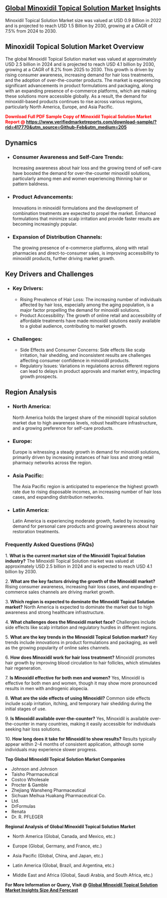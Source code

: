 <h2><a href="https://www.verifiedmarketreports.com/download-sample/?rid=417770&amp;utm_source=Github&amp;utm_medium=205" target="_blank">Global Minoxidil Topical Solution Market</a> Insights</h2><p>Minoxidil Topical Solution Market size was valued at USD 0.9 Billion in 2022 and is projected to reach USD 1.5 Billion by 2030, growing at a CAGR of 7.5% from 2024 to 2030.</p><p> <h2>Minoxidil Topical Solution Market Overview</h2> <p>The global Minoxidil Topical Solution market was valued at approximately USD 2.5 billion in 2024 and is projected to reach USD 4.1 billion by 2030, growing at a CAGR of 8.2% from 2025 to 2030. This growth is driven by rising consumer awareness, increasing demand for hair loss treatments, and the adoption of over-the-counter products. The market is experiencing significant advancements in product formulations and packaging, along with an expanding presence of e-commerce platforms, which are making these solutions more accessible globally. As a result, the demand for minoxidil-based products continues to rise across various regions, particularly North America, Europe, and Asia Pacific.</p> <p><b><p><span class=""><span style="color: #ff0000;"><strong>Download Full PDF Sample Copy of Minoxidil Topical Solution Market Report</strong> @ </span><a href="https://www.verifiedmarketreports.com/download-sample/?rid=417770&amp;utm_source=Github-Feb&amp;utm_medium=205" target="_blank">https://www.verifiedmarketreports.com/download-sample/?rid=417770&amp;utm_source=Github-Feb&amp;utm_medium=205</a></span></p></b></p> <h2>Dynamics</h2> <ul> <li><h3>Consumer Awareness and Self-Care Trends:</h3> Increasing awareness about hair loss and the growing trend of self-care have boosted the demand for over-the-counter minoxidil solutions, particularly among men and women experiencing thinning hair or pattern baldness.</li> <li><h3>Product Advancements:</h3> Innovations in minoxidil formulations and the development of combination treatments are expected to propel the market. Enhanced formulations that minimize scalp irritation and provide faster results are becoming increasingly popular.</li> <li><h3>Expansion of Distribution Channels:</h3> The growing presence of e-commerce platforms, along with retail pharmacies and direct-to-consumer sales, is improving accessibility to minoxidil products, further driving market growth.</li> </ul> <h2>Key Drivers and Challenges</h2> <ul> <li><h3>Key Drivers:</h3> <ul> <li>Rising Prevalence of Hair Loss: The increasing number of individuals affected by hair loss, especially among the aging population, is a major factor propelling the demand for minoxidil solutions.</li> <li>Product Accessibility: The growth of online retail and accessibility of affordable treatments have made minoxidil solutions easily available to a global audience, contributing to market growth.</li> </ul> </li> <li><h3>Challenges:</h3> <ul> <li>Side Effects and Consumer Concerns: Side effects like scalp irritation, hair shedding, and inconsistent results are challenges affecting consumer confidence in minoxidil products.</li> <li>Regulatory Issues: Variations in regulations across different regions can lead to delays in product approvals and market entry, impacting growth prospects.</li> </ul> </li> </ul> <h2>Region Analysis</h2> <ul> <li><h3>North America:</h3> North America holds the largest share of the minoxidil topical solution market due to high awareness levels, robust healthcare infrastructure, and a growing preference for self-care products.</li> <li><h3>Europe:</h3> Europe is witnessing a steady growth in demand for minoxidil solutions, primarily driven by increasing instances of hair loss and strong retail pharmacy networks across the region.</li> <li><h3>Asia Pacific:</h3> The Asia Pacific region is anticipated to experience the highest growth rate due to rising disposable incomes, an increasing number of hair loss cases, and expanding distribution networks.</li> <li><h3>Latin America:</h3> Latin America is experiencing moderate growth, fueled by increasing demand for personal care products and growing awareness about hair restoration treatments.</li> </ul> <h3>Frequently Asked Questions (FAQs)</h3> <p>1. <b>What is the current market size of the Minoxidil Topical Solution industry?</b> The Minoxidil Topical Solution market was valued at approximately USD 2.5 billion in 2024 and is expected to reach USD 4.1 billion by 2030.</p> <p>2. <b>What are the key factors driving the growth of the Minoxidil market?</b> Rising consumer awareness, increasing hair loss cases, and expanding e-commerce sales channels are driving market growth.</p> <p>3. <b>Which region is expected to dominate the Minoxidil Topical Solution market?</b> North America is expected to dominate the market due to high awareness and strong healthcare infrastructure.</p> <p>4. <b>What challenges does the Minoxidil market face?</b> Challenges include side effects like scalp irritation and regulatory hurdles in different regions.</p> <p>5. <b>What are the key trends in the Minoxidil Topical Solution market?</b> Key trends include innovations in product formulations and packaging, as well as the growing popularity of online sales channels.</p> <p>6. <b>How does Minoxidil work for hair loss treatment?</b> Minoxidil promotes hair growth by improving blood circulation to hair follicles, which stimulates hair regeneration.</p> <p>7. <b>Is Minoxidil effective for both men and women?</b> Yes, Minoxidil is effective for both men and women, though it may show more pronounced results in men with androgenic alopecia.</p> <p>8. <b>What are the side effects of using Minoxidil?</b> Common side effects include scalp irritation, itching, and temporary hair shedding during the initial stages of use.</p> <p>9. <b>Is Minoxidil available over-the-counter?</b> Yes, Minoxidil is available over-the-counter in many countries, making it easily accessible for individuals seeking hair loss solutions.</p> <p>10. <b>How long does it take for Minoxidil to show results?</b> Results typically appear within 2-4 months of consistent application, although some individuals may experience slower progress.</p> </p><p><strong>Top Global Minoxidil Topical Solution Market Companies</strong></p><div data-test-id=""><p><li>Johnson and Johnson</li><li> Taisho Pharmaceutical</li><li> Costco Wholesale</li><li> Procter & Gamble</li><li> Zhejiang Wansheng Pharmaceutical</li><li> Sichuan Meihua Huakang Pharmaceutical Co.</li><li> Ltd.</li><li> DrFormulas</li><li> Renata</li><li> Dr. R. PFLEGER</li></p><div><strong>Regional Analysis of&nbsp;Global Minoxidil Topical Solution Market</strong></div><ul><li dir="ltr"><p dir="ltr">North America&nbsp;(Global, Canada, and Mexico, etc.)</p></li><li dir="ltr"><p dir="ltr">Europe (Global, Germany, and France, etc.)</p></li><li dir="ltr"><p dir="ltr">Asia Pacific&nbsp;(Global, China, and Japan, etc.)</p></li><li dir="ltr"><p dir="ltr">Latin America&nbsp;(Global, Brazil, and Argentina, etc.)</p></li><li dir="ltr">Middle East and Africa&nbsp;(Global, Saudi Arabia, and South Africa, etc.)</li></ul><p><strong>For More Information or Query, Visit @&nbsp;</strong><strong><a href="https://www.verifiedmarketreports.com/product/minoxidil-topical-solution-market/?utm_source=Github&amp;utm_medium=205" target="_blank">Global Minoxidil Topical Solution Market Insights Size And Forecast</a></strong></p></div>
